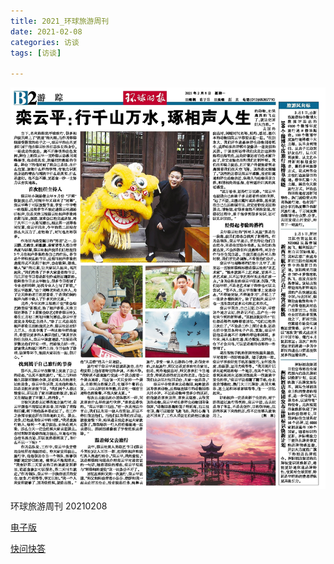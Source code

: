 ```yaml
---
title: 2021_环球旅游周刊 
date: 2021-02-08
categories: 访谈
tags: [访谈]

---
```


![](https://raw.githubusercontent.com/rhenginium/image/main/img-1616650572668ff79a8dc7a74942caa816ebc351a3d33.jpg)

环球旅游周刊 20210208

[电子版](https://m.weibo.cn/2109885920/4602635091449475) 

[快问快答](https://m.weibo.cn/2109885920/4600537943646282 )